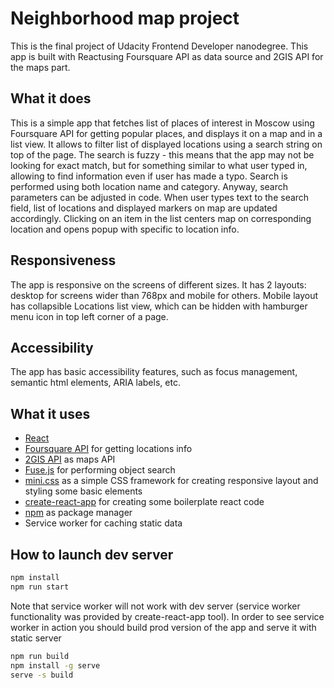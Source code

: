 # Neighborhood map project

This is the final project of Udacity Frontend Developer nanodegree. This app is built with Reactusing Foursquare API as data source and 2GIS API for the maps part.

## What it does

This is a simple app that fetches list of places of interest in Moscow using Foursquare API for getting popular places, and displays it on a map and in a list view. It allows to filter list of displayed locations using a search string on top of the page. The search is fuzzy - this means that the app may not be looking for exact match, but for something similar to what user typed in, allowing to find information even if user has made a typo. Search is performed using both location name and category. Anyway, search parameters can be adjusted in code. When user types text to the search field, list of locations and displayed markers on map are updated accordingly. Clicking on an item in the list centers map on corresponding location and opens popup with specific to location info.

## Responsiveness

The app is responsive on the screens of different sizes. It has 2 layouts: desktop for screens wider than 768px and mobile for others. Mobile layout has collapsible Locations list view, which can be hidden with hamburger menu icon in top left corner of a page.

## Accessibility

The app has basic accessibility features, such as focus management, semantic html elements, ARIA labels, etc.

## What it uses

* [React](https://reactjs.org/)
* [Foursquare API](https://developer.foursquare.com/) for getting locations info
* [2GIS API](http://api.2gis.ru/doc/maps/en/quickstart/) as maps API
* [Fuse.js](http://fusejs.io/) for performing object search
* [mini.css](https://minicss.org/) as a simple CSS framework for creating responsive layout and styling some basic elements
* [create-react-app](https://github.com/facebook/create-react-app) for creating some boilerplate react code
* [npm](https://www.npmjs.com/) as package manager
* Service worker for caching static data

## How to launch dev server

```bash
npm install
npm run start
```

Note that service worker will not work with dev server (service worker functionality was provided by create-react-app tool). In order to see service worker in action you should build prod version of the app and serve it with static server

```bash
npm run build
npm install -g serve
serve -s build
```